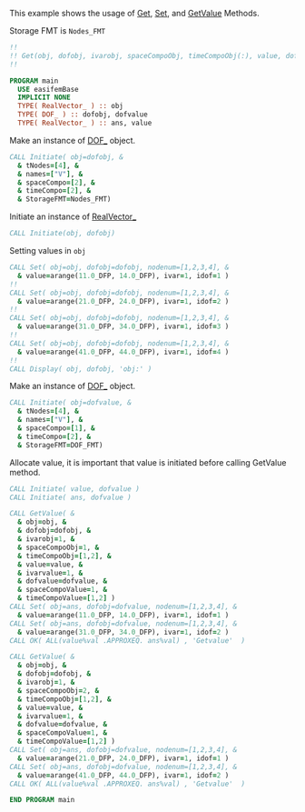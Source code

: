 This example shows the usage of [Get](Get.md), [Set](Set.md), and [GetValue](GetValue.md) Methods.

Storage FMT is `Nodes_FMT`

```fortran
!!
!! Get(obj, dofobj, ivarobj, spaceCompoObj, timeCompoObj(:), value, dofvalue, ivarvalue, spaceCompoValue, timeCompoValue(:) )
!!
```

```fortran
PROGRAM main
  USE easifemBase
  IMPLICIT NONE
  TYPE( RealVector_ ) :: obj
  TYPE( DOF_ ) :: dofobj, dofvalue
  TYPE( RealVector_ ) :: ans, value
```

Make an instance of [DOF_](../DOF/DOF_.md) object.

```fortran
CALL Initiate( obj=dofobj, &
  & tNodes=[4], &
  & names=["V"], &
  & spaceCompo=[2], &
  & timeCompo=[2], &
  & StorageFMT=Nodes_FMT)
```

Initiate an instance of [RealVector_](RealVector_.md)

```fortran
CALL Initiate(obj, dofobj)
```

Setting values in `obj`

```fortran
CALL Set( obj=obj, dofobj=dofobj, nodenum=[1,2,3,4], &
  & value=arange(11.0_DFP, 14.0_DFP), ivar=1, idof=1 )
!!
CALL Set( obj=obj, dofobj=dofobj, nodenum=[1,2,3,4], &
  & value=arange(21.0_DFP, 24.0_DFP), ivar=1, idof=2 )
!!
CALL Set( obj=obj, dofobj=dofobj, nodenum=[1,2,3,4], &
  & value=arange(31.0_DFP, 34.0_DFP), ivar=1, idof=3 )
!!
CALL Set( obj=obj, dofobj=dofobj, nodenum=[1,2,3,4], &
  & value=arange(41.0_DFP, 44.0_DFP), ivar=1, idof=4 )
!!
CALL Display( obj, dofobj, 'obj:' )
```

Make an instance of [DOF_](../DOF/DOF_.md) object.

```fortran
CALL Initiate( obj=dofvalue, &
  & tNodes=[4], &
  & names=["V"], &
  & spaceCompo=[1], &
  & timeCompo=[2], &
  & StorageFMT=DOF_FMT)
```

Allocate value, it is important that value is initiated before calling GetValue method.

```fortran
CALL Initiate( value, dofvalue )
CALL Initiate( ans, dofvalue )
```

```fortran
CALL GetValue( &
  & obj=obj, &
  & dofobj=dofobj, &
  & ivarobj=1, &
  & spaceCompoObj=1, &
  & timeCompoObj=[1,2], &
  & value=value, &
  & ivarvalue=1, &
  & dofvalue=dofvalue, &
  & spaceCompoValue=1, &
  & timeCompoValue=[1,2] )
CALL Set( obj=ans, dofobj=dofvalue, nodenum=[1,2,3,4], &
  & value=arange(11.0_DFP, 14.0_DFP), ivar=1, idof=1 )
CALL Set( obj=ans, dofobj=dofvalue, nodenum=[1,2,3,4], &
  & value=arange(31.0_DFP, 34.0_DFP), ivar=1, idof=2 )
CALL OK( ALL(value%val .APPROXEQ. ans%val) , 'Getvalue'  )
```

```fortran
CALL GetValue( &
  & obj=obj, &
  & dofobj=dofobj, &
  & ivarobj=1, &
  & spaceCompoObj=2, &
  & timeCompoObj=[1,2], &
  & value=value, &
  & ivarvalue=1, &
  & dofvalue=dofvalue, &
  & spaceCompoValue=1, &
  & timeCompoValue=[1,2] )
CALL Set( obj=ans, dofobj=dofvalue, nodenum=[1,2,3,4], &
  & value=arange(21.0_DFP, 24.0_DFP), ivar=1, idof=1 )
CALL Set( obj=ans, dofobj=dofvalue, nodenum=[1,2,3,4], &
  & value=arange(41.0_DFP, 44.0_DFP), ivar=1, idof=2 )
CALL OK( ALL(value%val .APPROXEQ. ans%val) , 'Getvalue'  )
```

```fortran
END PROGRAM main
```
